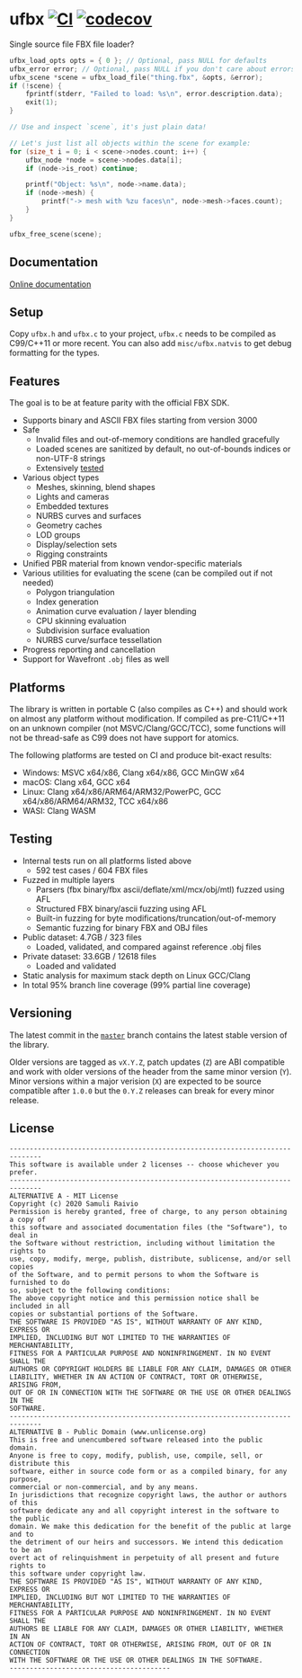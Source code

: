# ufbx [![CI](https://github.com/bqqbarbhg/ufbx/actions/workflows/ci.yml/badge.svg)](https://github.com/bqqbarbhg/ufbx/actions/workflows/ci.yml) [![codecov](https://codecov.io/gh/ufbx/ufbx/branch/master/graph/badge.svg)](https://codecov.io/gh/ufbx/ufbx)

Single source file FBX file loader?

```cpp
ufbx_load_opts opts = { 0 }; // Optional, pass NULL for defaults
ufbx_error error; // Optional, pass NULL if you don't care about errors
ufbx_scene *scene = ufbx_load_file("thing.fbx", &opts, &error);
if (!scene) {
    fprintf(stderr, "Failed to load: %s\n", error.description.data);
    exit(1);
}

// Use and inspect `scene`, it's just plain data!

// Let's just list all objects within the scene for example:
for (size_t i = 0; i < scene->nodes.count; i++) {
    ufbx_node *node = scene->nodes.data[i];
    if (node->is_root) continue;

    printf("Object: %s\n", node->name.data);
    if (node->mesh) {
        printf("-> mesh with %zu faces\n", node->mesh->faces.count);
    }
}

ufbx_free_scene(scene);
```

## Documentation

[Online documentation](https://ufbx.github.io/)

## Setup

Copy `ufbx.h` and `ufbx.c` to your project, `ufbx.c` needs to be compiled as
C99/C++11 or more recent. You can also add `misc/ufbx.natvis` to get debug
formatting for the types.

## Features

The goal is to be at feature parity with the official FBX SDK.

* Supports binary and ASCII FBX files starting from version 3000
* Safe
  * Invalid files and out-of-memory conditions are handled gracefully
  * Loaded scenes are sanitized by default, no out-of-bounds indices or non-UTF-8 strings
  * Extensively [tested](#testing)
* Various object types
  * Meshes, skinning, blend shapes
  * Lights and cameras
  * Embedded textures
  * NURBS curves and surfaces
  * Geometry caches
  * LOD groups
  * Display/selection sets
  * Rigging constraints
* Unified PBR material from known vendor-specific materials
* Various utilities for evaluating the scene (can be compiled out if not needed)
  * Polygon triangulation
  * Index generation
  * Animation curve evaluation / layer blending
  * CPU skinning evaluation
  * Subdivision surface evaluation
  * NURBS curve/surface tessellation
* Progress reporting and cancellation
* Support for Wavefront `.obj` files as well

## Platforms

The library is written in portable C (also compiles as C++) and should work on
almost any platform without modification. If compiled as pre-C11/C++11 on an
unknown compiler (not MSVC/Clang/GCC/TCC), some functions will not be
thread-safe as C99 does not have support for atomics.

The following platforms are tested on CI and produce bit-exact results:

* Windows: MSVC x64/x86, Clang x64/x86, GCC MinGW x64
* macOS: Clang x64, GCC x64
* Linux: Clang x64/x86/ARM64/ARM32/PowerPC, GCC x64/x86/ARM64/ARM32, TCC x64/x86
* WASI: Clang WASM

## Testing

* Internal tests run on all platforms listed above
  * 592 test cases / 604 FBX files
* Fuzzed in multiple layers
  * Parsers (fbx binary/fbx ascii/deflate/xml/mcx/obj/mtl) fuzzed using AFL
  * Structured FBX binary/ascii fuzzing using AFL
  * Built-in fuzzing for byte modifications/truncation/out-of-memory
  * Semantic fuzzing for binary FBX and OBJ files
* Public dataset: 4.7GB / 323 files
  * Loaded, validated, and compared against reference .obj files
* Private dataset: 33.6GB / 12618 files
  * Loaded and validated
* Static analysis for maximum stack depth on Linux GCC/Clang
* In total 95% branch line coverage (99% partial line coverage)

## Versioning

The latest commit in the [`master`](https://github.com/ufbx/ufbx/tree/master)
branch contains the latest stable version of the library.

Older versions are tagged as `vX.Y.Z`, patch updates (`Z`) are ABI compatible
and work with older versions of the header from the same minor version (`Y`).
Minor versions within a major verision (`X`) are expected to be source
compatible after `1.0.0` but the `0.Y.Z` releases can break for every minor
release.

## License

```
------------------------------------------------------------------------------
This software is available under 2 licenses -- choose whichever you prefer.
------------------------------------------------------------------------------
ALTERNATIVE A - MIT License
Copyright (c) 2020 Samuli Raivio
Permission is hereby granted, free of charge, to any person obtaining a copy of
this software and associated documentation files (the "Software"), to deal in
the Software without restriction, including without limitation the rights to
use, copy, modify, merge, publish, distribute, sublicense, and/or sell copies
of the Software, and to permit persons to whom the Software is furnished to do
so, subject to the following conditions:
The above copyright notice and this permission notice shall be included in all
copies or substantial portions of the Software.
THE SOFTWARE IS PROVIDED "AS IS", WITHOUT WARRANTY OF ANY KIND, EXPRESS OR
IMPLIED, INCLUDING BUT NOT LIMITED TO THE WARRANTIES OF MERCHANTABILITY,
FITNESS FOR A PARTICULAR PURPOSE AND NONINFRINGEMENT. IN NO EVENT SHALL THE
AUTHORS OR COPYRIGHT HOLDERS BE LIABLE FOR ANY CLAIM, DAMAGES OR OTHER
LIABILITY, WHETHER IN AN ACTION OF CONTRACT, TORT OR OTHERWISE, ARISING FROM,
OUT OF OR IN CONNECTION WITH THE SOFTWARE OR THE USE OR OTHER DEALINGS IN THE
SOFTWARE.
------------------------------------------------------------------------------
ALTERNATIVE B - Public Domain (www.unlicense.org)
This is free and unencumbered software released into the public domain.
Anyone is free to copy, modify, publish, use, compile, sell, or distribute this
software, either in source code form or as a compiled binary, for any purpose,
commercial or non-commercial, and by any means.
In jurisdictions that recognize copyright laws, the author or authors of this
software dedicate any and all copyright interest in the software to the public
domain. We make this dedication for the benefit of the public at large and to
the detriment of our heirs and successors. We intend this dedication to be an
overt act of relinquishment in perpetuity of all present and future rights to
this software under copyright law.
THE SOFTWARE IS PROVIDED "AS IS", WITHOUT WARRANTY OF ANY KIND, EXPRESS OR
IMPLIED, INCLUDING BUT NOT LIMITED TO THE WARRANTIES OF MERCHANTABILITY,
FITNESS FOR A PARTICULAR PURPOSE AND NONINFRINGEMENT. IN NO EVENT SHALL THE
AUTHORS BE LIABLE FOR ANY CLAIM, DAMAGES OR OTHER LIABILITY, WHETHER IN AN
ACTION OF CONTRACT, TORT OR OTHERWISE, ARISING FROM, OUT OF OR IN CONNECTION
WITH THE SOFTWARE OR THE USE OR OTHER DEALINGS IN THE SOFTWARE.
----------------------------------------
```
